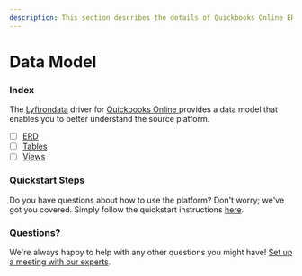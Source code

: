 ```yaml
---
description: This section describes the details of Quickbooks Online ERD, Tables, and Views.
---
```


# Data Model

### Index

The  [Lyftrondata](https://www.lyftrondata.com/) driver for [Quickbooks Online](https://www.lyftrondata.com/integration/quickbooks-online/)[ ](https://www.lyftrondata.com/integration/quickbooks-online/)provides a data model that enables you to better understand the source platform.

* [ ] [ERD](../../../finance-analytics/quickbooks-online/data-model/erd.md)
* [ ] [Tables](../../../finance-analytics/quickbooks-online/data-model/tables.md)
* [ ] [Views](../../../finance-analytics/quickbooks-online/data-model/views.md)

### Quickstart Steps

Do you have questions about how to use the platform? Don't worry; we've got you covered. Simply follow the quickstart instructions [here](../../../../quickstart-steps.md).

### Questions? <a href="#questions" id="questions"></a>

We're always happy to help with any other questions you might have! [Set up a meeting with our experts](https://www.lyftrondata.com/book-a-meeting/).

